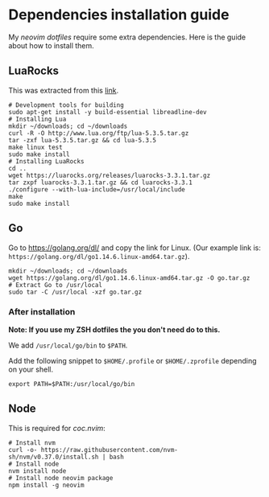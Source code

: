 # Dependencies installation guide

My *neovim* *dotfiles* require some extra dependencies. Here is the guide about how to install them.

## LuaRocks

This was extracted from this [link](https://github.com/luarocks/luarocks/wiki/Installation-instructions-for-Unix).

```shell
# Development tools for building
sudo apt-get install -y build-essential libreadline-dev
# Installing Lua
mkdir ~/downloads; cd ~/downloads
curl -R -O http://www.lua.org/ftp/lua-5.3.5.tar.gz
tar -zxf lua-5.3.5.tar.gz && cd lua-5.3.5
make linux test
sudo make install
# Installing LuaRocks
cd ..
wget https://luarocks.org/releases/luarocks-3.3.1.tar.gz
tar zxpf luarocks-3.3.1.tar.gz && cd luarocks-3.3.1
./configure --with-lua-include=/usr/local/include
make
sudo make install
```

## Go

Go to <https://golang.org/dl/> and copy the link for Linux. (Our example link is: `https://golang.org/dl/go1.14.6.linux-amd64.tar.gz`).

```shell
mkdir ~/downloads; cd ~/downloads
wget https://golang.org/dl/go1.14.6.linux-amd64.tar.gz -O go.tar.gz
# Extract Go to /usr/local
sudo tar -C /usr/local -xzf go.tar.gz
```

### After installation

**Note: If you use my ZSH dotfiles the you don't need do to this.**

We add `/usr/local/go/bin` to `$PATH`.

Add the following snippet to `$HOME/.profile` or `$HOME/.zprofile` depending on your shell.

```shell
export PATH=$PATH:/usr/local/go/bin
```

## Node

This is required for _coc.nvim_:

```shell
# Install nvm
curl -o- https://raw.githubusercontent.com/nvm-sh/nvm/v0.37.0/install.sh | bash
# Install node
nvm install node
# Install node neovim package
npm install -g neovim
```
